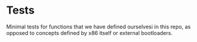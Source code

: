 # Tests

Minimal tests for functions that we have defined ourselvesi in this repo, as opposed to concepts defined by x86 itself or external bootloaders.
